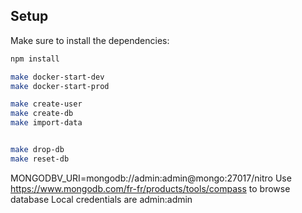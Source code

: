 ## Setup
Make sure to install the dependencies:

```bash
npm install

make docker-start-dev
make docker-start-prod
```

```bash
make create-user
make create-db
make import-data


make drop-db
make reset-db
```

MONGODBV_URI=mongodb://admin:admin@mongo:27017/nitro
Use https://www.mongodb.com/fr-fr/products/tools/compass to browse database
Local credentials are admin:admin
